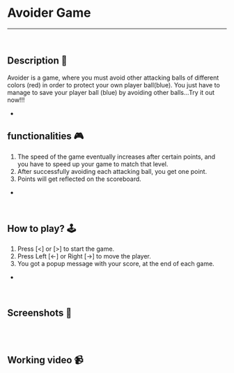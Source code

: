 # **Avoider Game** 

---

<br>

## **Description 📃**
<!-- add your game description here  -->
Avoider is a game, where you must avoid other attacking balls of different colors (red) in order to protect your own player ball(blue). You just have to manage to save your player ball (blue) by avoiding other balls...Try it out now!!!

- 

## **functionalities 🎮**
<!-- add functionalities over here -->

1. The speed of the game eventually increases after certain points, and you have to speed up your game to match that level.
2. After successfully avoiding each attacking ball, you get one point.
3. Points will get reflected on the scoreboard.
- 
<br>

## **How to play? 🕹️**
<!-- add the steps how to play games -->
1. Press [<] or [>] to start the game.
2. Press Left [←] or Right [→] to move the player.
3. You got a popup message with your score, at the end of each game.
- 

<br>

## **Screenshots 📸**

<br>
<!-- add your screenshots like this -->
<!-- ![image](url) -->

<br>

## **Working video 📹**
<!-- add your working video over here -->